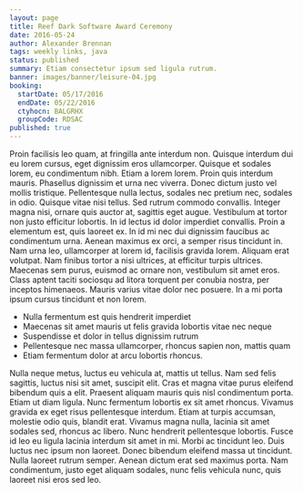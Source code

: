 ```yaml
---
layout: page
title: Reef Dark Software Award Ceremony
date: 2016-05-24
author: Alexander Brennan
tags: weekly links, java
status: published
summary: Etiam consectetur ipsum sed ligula rutrum.
banner: images/banner/leisure-04.jpg
booking:
  startDate: 05/17/2016
  endDate: 05/22/2016
  ctyhocn: BALGRHX
  groupCode: RDSAC
published: true
---
```

Proin facilisis leo quam, at fringilla ante interdum non. Quisque interdum dui eu lorem cursus, eget dignissim eros ullamcorper. Quisque et sodales lorem, eu condimentum nibh. Etiam a lorem lorem. Proin quis interdum mauris. Phasellus dignissim et urna nec viverra. Donec dictum justo vel mollis tristique. Pellentesque nulla lectus, sodales nec pretium nec, sodales in odio. Quisque vitae nisi tellus. Sed rutrum commodo convallis. Integer magna nisi, ornare quis auctor at, sagittis eget augue.
Vestibulum at tortor non justo efficitur lobortis. In id lectus id dolor imperdiet convallis. Proin a elementum est, quis laoreet ex. In id mi nec dui dignissim faucibus ac condimentum urna. Aenean maximus ex orci, a semper risus tincidunt in. Nam urna leo, ullamcorper at lorem id, facilisis gravida lorem. Aliquam erat volutpat. Nam finibus tortor a nisi ultrices, at efficitur turpis ultrices. Maecenas sem purus, euismod ac ornare non, vestibulum sit amet eros. Class aptent taciti sociosqu ad litora torquent per conubia nostra, per inceptos himenaeos. Mauris varius vitae dolor nec posuere. In a mi porta ipsum cursus tincidunt et non lorem.

* Nulla fermentum est quis hendrerit imperdiet
* Maecenas sit amet mauris ut felis gravida lobortis vitae nec neque
* Suspendisse et dolor in tellus dignissim rutrum
* Pellentesque nec massa ullamcorper, rhoncus sapien non, mattis quam
* Etiam fermentum dolor at arcu lobortis rhoncus.

Nulla neque metus, luctus eu vehicula at, mattis ut tellus. Nam sed felis sagittis, luctus nisi sit amet, suscipit elit. Cras et magna vitae purus eleifend bibendum quis a elit. Praesent aliquam mauris quis nisl condimentum porta. Etiam ut diam ligula. Nunc fermentum lobortis ex sit amet rhoncus. Vivamus gravida ex eget risus pellentesque interdum.
Etiam at turpis accumsan, molestie odio quis, blandit erat. Vivamus magna nulla, lacinia sit amet sodales sed, rhoncus ac libero. Nunc hendrerit pellentesque lobortis. Fusce id leo eu ligula lacinia interdum sit amet in mi. Morbi ac tincidunt leo. Duis luctus nec ipsum non laoreet. Donec bibendum eleifend massa ut tincidunt. Nulla laoreet rutrum semper. Aenean dictum erat sed maximus porta. Nam condimentum, justo eget aliquam sodales, nunc felis vehicula nunc, quis laoreet nisi eros sed leo.
